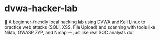 # dvwa-hacker-lab
🔐 A beginner-friendly local hacking lab using DVWA and Kali Linux to practice web attacks (SQLi, XSS, File Upload) and scanning with tools like Nikto, OWASP ZAP, and Nmap — just like real SOC analysts do!
